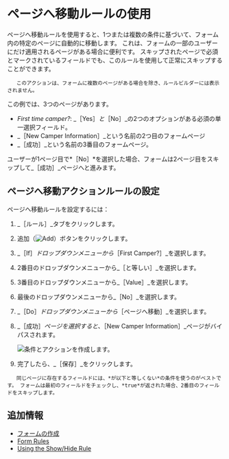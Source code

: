# ページへ移動ルールの使用

ページへ移動ルールを使用すると、1つまたは複数の条件に基づいて、フォーム内の特定のページに自動的に移動します。 これは、フォームの一部のユーザーにだけ適用されるページがある場合に便利です。 スキップされたページで必須とマークされているフィールドでも、このルールを使用して正常にスキップすることができます。

```important::
   このアクションは、フォームに複数のページがある場合を除き、ルールビルダーには表示されません。
```

この例では、3つのページがあります。

* _First time camper?_: _［Yes］_と_［No］_の2つのオプションがある必須の単一選択フィールド。
* _［New Camper Information］_という名前の2つ目のフォームページ
* _［成功］_という名前の3番目のフォームページ。

ユーザーが1ページ目で*［No］*を選択した場合、フォームは2ページ目をスキップして_［成功］_ページへと進みます。

## ページへ移動アクションルールの設定

ページへ移動ルールを設定するには：

1. _［ルール］_タブをクリックします。
1. 追加（![Add](../../../images/icon-add.png)）ボタンをクリックします。
1. _［If］_ドロップダウンメニューから_［First Camper?］_を選択します。
1. 2番目のドロップダウンメニューから_［と等しい］_を選択します。
1. 3番目のドロップダウンメニューから_［Value］_を選択します。
1. 最後のドロップダウンメニューから_［No］_を選択します。
1. _［Do］_ドロップダウンメニューから_［ページへ移動］_を選択します。
1. _［成功］_ページを選択すると、_［New Camper Information］_ページがバイパスされます。

     ![条件とアクションを作成します。 ](./using-the-jump-to-page-rule/images/01.png)

1. 完了したら、_［保存］_をクリックします。

```note::
   同じページに存在するフィールドには、*が以下と等しくない*の条件を使うのがベストです。 フォームは最初のフィールドをチェックし、*true*が返された場合、2番目のフィールドをスキップします。
```

## 追加情報

* [フォームの作成](../creating-and-managing-forms/creating-forms.md)
* [Form Rules](./form-rules-overview.md)
* [Using the Show/Hide Rule](./using-the-show-hide-rule.md)
